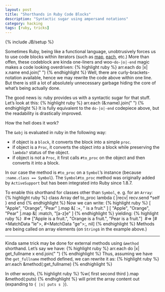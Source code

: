 ```yaml
---
layout: post
title: "Shorthands in Ruby Code Blocks"
description: "Syntactic sugar using ampersand notations"
category: hacking
tags: [ruby, tricks]
---
```

{% include JB/setup %}

Sometimes Ruby, being like a functional language, unobtrusively forces us to use
code blocks within iterators (such as [map](http://www.ruby-doc.org/core-1.9.3/Array.html#method-i-map), 
[each](http://www.ruby-doc.org/core-1.9.3/Array.html#method-i-each), etc.) More than offen, these codeblock
are kinda one-liners and woo-`do-|o|-end` magic makes a code looking overdriven:
{% highlight ruby %}
arr.each do |x|
  x.name
end.join(" ")
{% endhighlight %}
Well, there are curly-brackets-notation available, hence we may rewrite the code above within one line.
But there is still a lot of absolutely unnecessary garbage hiding the core of what’s being actually done.

The good news is: ruby provides us with a syntactic sugar for that stuff. Let’s look at this:
{% highlight ruby %}
arr.each (&:name).join(" ")
{% endhighlight %}
It is fully equivalent to the `do-|o|-end` codepiece above, but the readability is drastically improved.

How the hell does it work?

The `&obj` is evaluated in ruby in the following way:

 * if object is a `block`, it converts the block into a simple `proc`.
 * if object is a `Proc`, it converts the object into a block while preserving the `lambda?` status of the object.
 * if object is not a `Proc`, it first calls `#to_proc` on the object and then converts it into a block.

In our case 
the method is `#to_proc` on a `Symbol`’s instance (because `:name.class == Symbol`). The `Symbol#to_proc` method 
was originally added by `ActiveSupport` but has been integrated into Ruby since 1.8.7.

To enable this shorthand for classes other than `Symbol`, e. g. for an `Array`:
{% highlight ruby %}
class Array
  def to_proc
    lambda { |recv| recv.send *self }
  end
end
{% endhighlight %}
Now we can write:
{% highlight ruby %}
\[ "Apple", "Orange", "Pear" \].map &\[ :+, " is a fruit." \]
\[ "Apple", "Orange", "Pear" \].map &\[ :match, "[a-z]e" \]
{% endhighlight %}
yielding:
{% highlight ruby %}
 #⇒ \["Apple is a fruit.", "Orange is a fruit.", "Pear is a fruit."\]
 #⇒ \[#<MatchData "le">, #<MatchData "ge">;, nil\]
{% endhighlight %}
Methods are being called on array elements (on `String`s in the example above.)

----
Kinda same trick may be done for external methods using `&method` shorthand. Let’s say we have:
{% highlight ruby %}
arr.each do |x|
  get_fullname x
end.join(" ")
{% endhighlight %}
Thus, assuming we have the `get_fullname` method defined, we can rewrite it as:
{% highlight ruby %}
arr.each &method(:get_fullname)
{% endhighlight %}

In other words, 
{% highlight ruby %}
%w{ first second third }.map &method(:puts)
{% endhighlight %}
will print the array content out (expanding to `{ |s| puts s }`).

